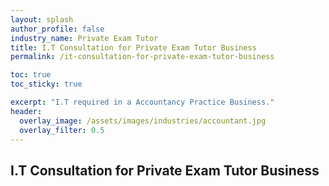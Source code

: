 ```yaml
---
layout: splash 
author_profile: false 
industry_name: Private Exam Tutor
title: I.T Consultation for Private Exam Tutor Business
permalink: /it-consultation-for-private-exam-tutor-business

toc: true
toc_sticky: true

excerpt: "I.T required in a Accountancy Practice Business."
header:
  overlay_image: /assets/images/industries/accountant.jpg
  overlay_filter: 0.5 
---
```


## I.T Consultation for Private Exam Tutor Business
